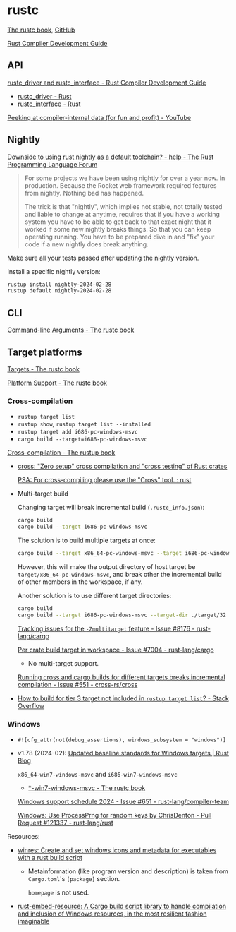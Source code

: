 # rustc
[The rustc book](https://doc.rust-lang.org/rustc/what-is-rustc.html), [GitHub](https://github.com/rust-lang/rust/tree/master/compiler)

[Rust Compiler Development Guide](https://rustc-dev-guide.rust-lang.org/)

## API
[rustc\_driver and rustc\_interface - Rust Compiler Development Guide](https://rustc-dev-guide.rust-lang.org/rustc-driver.html)

- [rustc\_driver - Rust](https://doc.rust-lang.org/nightly/nightly-rustc/rustc_driver/)
- [rustc\_interface - Rust](https://doc.rust-lang.org/nightly/nightly-rustc/rustc_interface/)

[Peeking at compiler-internal data (for fun and profit) - YouTube](https://www.youtube.com/watch?v=SKmd5A-1cSE)

## Nightly
[Downside to using rust nightly as a default toolchain? - help - The Rust Programming Language Forum](https://users.rust-lang.org/t/downside-to-using-rust-nightly-as-a-default-toolchain/62428)
> For some projects we have been using nightly for over a year now. In production. Because the Rocket web framework required features from nightly. Nothing bad has happened.
> 
> The trick is that "nightly", which implies not stable, not totally tested and liable to change at anytime, requires that if you have a working system you have to be able to get back to that exact night that it worked if some new nightly breaks things. So that you can keep operating running. You have to be prepared dive in and "fix" your code if a new nightly does break anything.

Make sure all your tests passed after updating the nightly version.

Install a specific nightly version:
```sh
rustup install nightly-2024-02-28
rustup default nightly-2024-02-28
```

## CLI
[Command-line Arguments - The rustc book](https://doc.rust-lang.org/rustc/command-line-arguments.html)

## Target platforms
[Targets - The rustc book](https://doc.rust-lang.org/rustc/targets/index.html)

[Platform Support - The rustc book](https://doc.rust-lang.org/rustc/platform-support.html)

### Cross-compilation
- `rustup target list`
- `rustup show`, `rustup target list --installed`
- `rustup target add i686-pc-windows-msvc`
- `cargo build --target=i686-pc-windows-msvc`

[Cross-compilation - The rustup book](https://rust-lang.github.io/rustup/cross-compilation.html)

- [cross: "Zero setup" cross compilation and "cross testing" of Rust crates](https://github.com/cross-rs/cross)

  [PSA: For cross-compiling please use the "Cross" tool. : rust](https://www.reddit.com/r/rust/comments/18z5g3g/psa_for_crosscompiling_please_use_the_cross_tool/)

- Multi-target build

  Changing target will break incremental build (`.rustc_info.json`):
  ```sh
  cargo build
  cargo build --target i686-pc-windows-msvc
  ```

  The solution is to build multiple targets at once:
  ```sh
  cargo build --target x86_64-pc-windows-msvc --target i686-pc-windows-msvc
  ```
  However, this will make the output directory of host target be `target/x86_64-pc-windows-msvc`, and break other the incremental build of other members in the workspace, if any.

  Another solution is to use different target directories:
  ```sh
  cargo build
  cargo build --target i686-pc-windows-msvc --target-dir ./target/32
  ```

  [Tracking issues for the `-Zmultitarget` feature - Issue #8176 - rust-lang/cargo](https://github.com/rust-lang/cargo/issues/8176)

  [Per crate build target in workspace - Issue #7004 - rust-lang/cargo](https://github.com/rust-lang/cargo/issues/7004)
  - No multi-target support.

  [Running cross and cargo builds for different targets breaks incremental compilation - Issue #551 - cross-rs/cross](https://github.com/cross-rs/cross/issues/551)

- [How to build for tier 3 target not included in `rustup target list`? - Stack Overflow](https://stackoverflow.com/questions/67352828/how-to-build-for-tier-3-target-not-included-in-rustup-target-list)

### Windows
- `#![cfg_attr(not(debug_assertions), windows_subsystem = "windows")]`

- v1.78 (2024-02): [Updated baseline standards for Windows targets | Rust Blog](https://blog.rust-lang.org/2024/02/26/Windows-7.html)

  `x86_64-win7-windows-msvc` and `i686-win7-windows-msvc`
  - [\*-win7-windows-msvc - The rustc book](https://doc.rust-lang.org/rustc/platform-support/win7-windows-msvc.html)

  [Windows support schedule 2024 - Issue #651 - rust-lang/compiler-team](https://github.com/rust-lang/compiler-team/issues/651)

  [Windows: Use ProcessPrng for random keys by ChrisDenton - Pull Request #121337 - rust-lang/rust](https://github.com/rust-lang/rust/pull/121337)

Resources:
- [winres: Create and set windows icons and metadata for executables with a rust build script](https://github.com/mxre/winres)
  - Metainformation (like program version and description) is taken from `Cargo.toml`'s `[package]` section.

    `homepage` is not used.
- [rust-embed-resource: A Cargo build script library to handle compilation and inclusion of Windows resources, in the most resilient fashion imaginable](https://github.com/nabijaczleweli/rust-embed-resource)